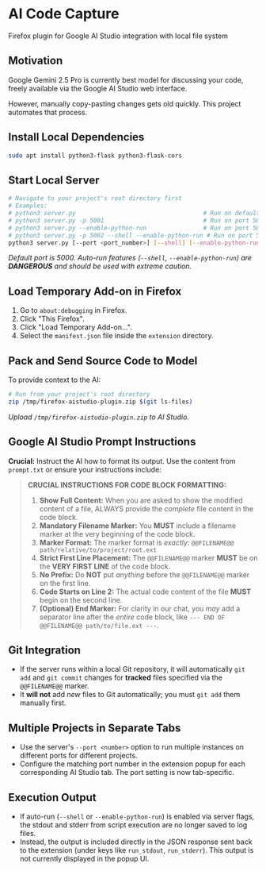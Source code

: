 # AI Code Capture

Firefox plugin for Google AI Studio integration with local file system

## Motivation

Google Gemini 2.5 Pro is currently best model for discussing your code, freely available via the Google AI Studio web interface.

However, manually copy-pasting changes gets old quickly. This project automates that process.

## Install Local Dependencies

```bash
sudo apt install python3-flask python3-flask-cors
```

## Start Local Server

```bash
# Navigate to your project's root directory first
# Examples:
# python3 server.py                                    # Run on default port 5000, auto-run disabled
# python3 server.py -p 5001                            # Run on port 5001, auto-run disabled
# python3 server.py --enable-python-run                # Run on port 5000, Python auto-run enabled
# python3 server.py -p 5002 --shell --enable-python-run # Run on port 5002, enable Shell and Python auto-run
python3 server.py [--port <port_number>] [--shell] [--enable-python-run]
```
*Default port is 5000.*
*Auto-run features (`--shell`, `--enable-python-run`) are **DANGEROUS** and should be used with extreme caution.*

## Load Temporary Add-on in Firefox

1.  Go to `about:debugging` in Firefox.
2.  Click "This Firefox".
3.  Click "Load Temporary Add-on...".
4.  Select the `manifest.json` file inside the `extension` directory.

## Pack and Send Source Code to Model

To provide context to the AI:

```bash
# Run from your project's root directory
zip /tmp/firefox-aistudio-plugin.zip $(git ls-files)
```

*Upload `/tmp/firefox-aistudio-plugin.zip` to AI Studio.*

## Google AI Studio Prompt Instructions

**Crucial:** Instruct the AI how to format its output. Use the content from `prompt.txt` or ensure your instructions include:

> **CRUCIAL INSTRUCTIONS FOR CODE BLOCK FORMATTING:**
>
> 1.  **Show Full Content:** When you are asked to show the modified content of a file, ALWAYS provide the *complete* file content in the code block.
> 2.  **Mandatory Filename Marker:** You **MUST** include a filename marker at the very beginning of the code block.
> 3.  **Marker Format:** The marker format is *exactly*:
>     `@@FILENAME@@ path/relative/to/project/root.ext`
> 4.  **Strict First Line Placement:** The `@@FILENAME@@` marker **MUST** be on the **VERY FIRST LINE** of the code block.
> 5.  **No Prefix:** Do **NOT** put *anything* before the `@@FILENAME@@` marker on the first line.
> 6.  **Code Starts on Line 2:** The actual code content of the file **MUST** begin on the second line.
> 7.  **(Optional) End Marker:** For clarity in our chat, you *may* add a separator line after the *entire* code block, like `--- END OF @@FILENAME@@ path/to/file.ext ---`.

## Git Integration

*   If the server runs within a local Git repository, it will automatically `git add` and `git commit` changes for **tracked** files specified via the `@@FILENAME@@` marker.
*   It **will not** add *new* files to Git automatically; you must `git add` them manually first.

## Multiple Projects in Separate Tabs

*   Use the server's `--port <number>` option to run multiple instances on different ports for different projects.
*   Configure the matching port number in the extension popup for each corresponding AI Studio tab. The port setting is now tab-specific.

## Execution Output

*   If auto-run (`--shell` or `--enable-python-run`) is enabled via server flags, the stdout and stderr from script execution are no longer saved to log files.
*   Instead, the output is included directly in the JSON response sent back to the extension (under keys like `run_stdout`, `run_stderr`). This output is not currently displayed in the popup UI.
